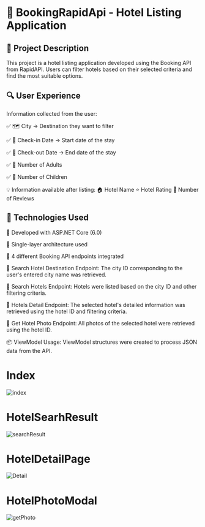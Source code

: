 # 🏨 BookingRapidApi - Hotel Listing Application
## 📌 Project Description

This project is a hotel listing application developed using the Booking API from RapidAPI.
Users can filter hotels based on their selected criteria and find the most suitable options.

## 🔍 User Experience
Information collected from the user:

✅ 🗺️ City → Destination they want to filter

✅ 📅 Check-in Date → Start date of the stay

✅ 📅 Check-out Date → End date of the stay

✅ 👤 Number of Adults

✅ 🧒 Number of Children

💡 Information available after listing:
🏠 Hotel Name
⭐ Hotel Rating
👥 Number of Reviews

## 🚀 Technologies Used
🔹 Developed with ASP.NET Core (6.0)

🔹 Single-layer architecture used

🔹 4 different Booking API endpoints integrated

📌 Search Hotel Destination Endpoint:
The city ID corresponding to the user's entered city name was retrieved.

📌 Search Hotels Endpoint:
Hotels were listed based on the city ID and other filtering criteria.

📌 Hotels Detail Endpoint:
The selected hotel's detailed information was retrieved using the hotel ID and filtering criteria.

📌 Get Hotel Photo Endpoint:
All photos of the selected hotel were retrieved using the hotel ID.

📦 ViewModel Usage:
ViewModel structures were created to process JSON data from the API.

# Index
![index](https://github.com/user-attachments/assets/b3cf8a35-75c3-44b4-b4e7-d0db507376bd)


# HotelSearhResult
![searchResult](https://github.com/user-attachments/assets/3db57220-cfff-478f-ac51-9f92f93185ea)

# HotelDetailPage

![Detail](https://github.com/user-attachments/assets/3cc706a4-0806-43b7-8c25-497f5c68bcd2)

# HotelPhotoModal

![getPhoto](https://github.com/user-attachments/assets/9cbf742e-bdd1-4308-a003-0c5fcc4e3f44)
